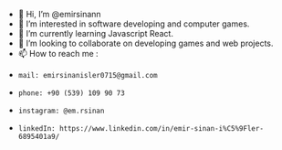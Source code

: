 - 👋 Hi, I’m @emirsinann
- 👀 I’m interested in software developing and computer games.
- 🌱 I’m currently learning Javascript React.
- 💞️ I’m looking to collaborate on developing games and web projects.
- 📫 How to reach me :
-     mail: emirsinanisler0715@gmail.com
-     phone: +90 (539) 109 90 73
-     instagram: @em.rsinan
-     linkedIn: https://www.linkedin.com/in/emir-sinan-i%C5%9Fler-6895401a9/

<!---
emirsinann/emirsinann is a ✨ special ✨ repository because its `README.md` (this file) appears on your GitHub profile.
You can click the Preview link to take a look at your changes.
--->
